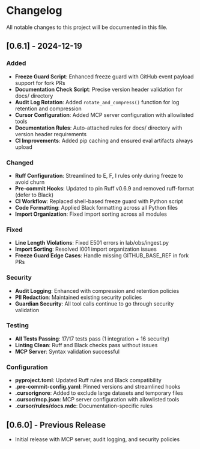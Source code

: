 # Changelog

All notable changes to this project will be documented in this file.

## [0.6.1] - 2024-12-19

### Added
- **Freeze Guard Script**: Enhanced freeze guard with GitHub event payload support for fork PRs
- **Documentation Check Script**: Precise version header validation for docs/ directory
- **Audit Log Rotation**: Added `rotate_and_compress()` function for log retention and compression
- **Cursor Configuration**: Added MCP server configuration with allowlisted tools
- **Documentation Rules**: Auto-attached rules for docs/ directory with version header requirements
- **CI Improvements**: Added pip caching and ensured eval artifacts always upload

### Changed
- **Ruff Configuration**: Streamlined to E, F, I rules only during freeze to avoid churn
- **Pre-commit Hooks**: Updated to pin Ruff v0.6.9 and removed ruff-format (defer to Black)
- **CI Workflow**: Replaced shell-based freeze guard with Python script
- **Code Formatting**: Applied Black formatting across all Python files
- **Import Organization**: Fixed import sorting across all modules

### Fixed
- **Line Length Violations**: Fixed E501 errors in lab/obs/ingest.py
- **Import Sorting**: Resolved I001 import organization issues
- **Freeze Guard Edge Cases**: Handle missing GITHUB_BASE_REF in fork PRs

### Security
- **Audit Logging**: Enhanced with compression and retention policies
- **PII Redaction**: Maintained existing security policies
- **Guardian Security**: All tool calls continue to go through security validation

### Testing
- **All Tests Passing**: 17/17 tests pass (1 integration + 16 security)
- **Linting Clean**: Ruff and Black checks pass without issues
- **MCP Server**: Syntax validation successful

### Configuration
- **pyproject.toml**: Updated Ruff rules and Black compatibility
- **.pre-commit-config.yaml**: Pinned versions and streamlined hooks
- **.cursorignore**: Added to exclude large datasets and temporary files
- **.cursor/mcp.json**: MCP server configuration with allowlisted tools
- **.cursor/rules/docs.mdc**: Documentation-specific rules

## [0.6.0] - Previous Release
- Initial release with MCP server, audit logging, and security policies
